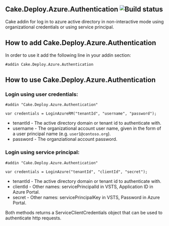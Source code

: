 ## Cake.Deploy.Azure.Authentication ![Build status](https://ci.appveyor.com/api/projects/status/github/ObjectivityLtd/Cake.Deploy.Azure.Authentication?svg=true)
Cake addin for log in to azure active directory in non-interactive mode using organizational credentials or using service principal.

## How to add Cake.Deploy.Azure.Authentication
In order to use it add the following line in your addin section:
```cake
#addin Cake.Deploy.Azure.Authentication
```

## How to use Cake.Deploy.Azure.Authentication

### Login using user credentials: 
```cake
#addin "Cake.Deploy.Azure.Authentication"

var credentials = LoginAzureRM("tenantId", "username", "password");
```
* tenantId - The active directory domain or tenant id to authenticate with.
* username - The organizational account user name, given in the form of a user principal name (e.g. ``user1@contoso.org``).
* password - The organziational account password. 

### Login using service principal:
```cake
#addin "Cake.Deploy.Azure.Authentication"

var credentials = LoginAzure("tenantId", "clientId", "secret");
```
* tenantId - The active directory domain or tenant id to authenticate with.
* clientId - Other names: servicePrincipalId in VSTS, Application ID in Azure Portal.
* secret - Other names: servicePrincipalKey in VSTS, Password in Azure Portal.

Both methods returns a ServiceClientCredentials object that can be used to authenticate http requests.
